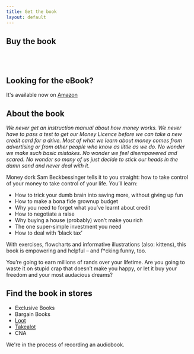 ```yaml
---
title: Get the book
layout: default
---
```


## Buy the book

<div id='product-component-8710a875ea5'></div>
<script type="text/javascript">
/*<![CDATA[*/

(function () {
  var scriptURL = 'https://sdks.shopifycdn.com/buy-button/latest/buy-button-storefront.min.js';
  if (window.ShopifyBuy) {
    if (window.ShopifyBuy.UI) {
      ShopifyBuyInit();
    } else {
      loadScript();
    }
  } else {
    loadScript();
  }

  function loadScript() {
    var script = document.createElement('script');
    script.async = true;
    script.src = scriptURL;
    (document.getElementsByTagName('head')[0] || document.getElementsByTagName('body')[0]).appendChild(script);
    script.onload = ShopifyBuyInit;
  }

  function ShopifyBuyInit() {
    var client = ShopifyBuy.buildClient({
      domain: 'like-a-fucking-grownup.myshopify.com',
      apiKey: 'a3ede2f2ee5335a8f82b716cd02cf4e4',
      appId: '6',
    });

    ShopifyBuy.UI.onReady(client).then(function (ui) {
      ui.createComponent('product', {
        id: [816656613418],
        node: document.getElementById('product-component-8710a875ea5'),
        moneyFormat: 'R%20%7B%7Bamount%7D%7D',
        options: {
  "product": {
    "buttonDestination": "checkout",
    "layout": "horizontal",
    "variantId": "all",
    "width": "100%",
    "contents": {
      "img": false,
      "imgWithCarousel": true,
      "variantTitle": false,
      "description": true,
      "buttonWithQuantity": true,
      "button": false,
      "quantity": false
    },
    "text": {
      "button": "PRE-ORDER NOW"
    },
    "styles": {
      "product": {
        "text-align": "left",
        "@media (min-width: 601px)": {
          "max-width": "100%",
          "margin-left": "0",
          "margin-bottom": "50px"
        }
      },
      "button": {
        "font-family": "Open Sans, sans-serif",
        ":hover": {
          "background-color": "#6ca44e"
        },
        ":focus": {
          "background-color": "#6ca44e"
        },
        "font-weight": "bold"
      },
      "variantTitle": {
        "font-family": "Open Sans, sans-serif",
        "font-weight": "normal"
      },
      "title": {
        "font-family": "Open Sans, sans-serif",
        "font-size": "26px"
      },
      "description": {
        "font-family": "Open Sans, sans-serif",
        "font-weight": "normal"
      },
      "price": {
        "font-family": "Open Sans, sans-serif",
        "font-size": "18px",
        "font-weight": "normal"
      },
      "compareAt": {
        "font-size": "15px",
        "font-family": "Open Sans, sans-serif",
        "font-weight": "normal"
      }
    },
    "googleFonts": [
      "Open Sans",
      "Open Sans",
      "Open Sans",
      "Open Sans",
      "Open Sans",
      "Open Sans"
    ]
  },
  "cart": {
    "contents": {
      "button": true
    },
    "styles": {
      "button": {
        "font-family": "Open Sans, sans-serif",
        ":hover": {
          "background-color": "#6ca44e"
        },
        ":focus": {
          "background-color": "#6ca44e"
        },
        "font-weight": "bold"
      },
      "footer": {
        "background-color": "#ffffff"
      }
    },
    "googleFonts": [
      "Open Sans"
    ]
  },
  "modalProduct": {
    "contents": {
      "img": false,
      "imgWithCarousel": true,
      "variantTitle": false,
      "buttonWithQuantity": true,
      "button": false,
      "quantity": false
    },
    "styles": {
      "product": {
        "@media (min-width: 601px)": {
          "max-width": "100%",
          "margin-left": "0px",
          "margin-bottom": "0px"
        }
      },
      "button": {
        "font-family": "Open Sans, sans-serif",
        ":hover": {
          "background-color": "#6ca44e"
        },
        ":focus": {
          "background-color": "#6ca44e"
        },
        "font-weight": "bold"
      },
      "variantTitle": {
        "font-family": "Open Sans, sans-serif",
        "font-weight": "normal"
      },
      "title": {
        "font-family": "Open Sans, sans-serif"
      },
      "description": {
        "font-family": "Open Sans, sans-serif",
        "font-weight": "normal"
      },
      "price": {
        "font-family": "Open Sans, sans-serif",
        "font-weight": "normal"
      },
      "compareAt": {
        "font-family": "Open Sans, sans-serif",
        "font-weight": "normal"
      }
    },
    "googleFonts": [
      "Open Sans",
      "Open Sans",
      "Open Sans",
      "Open Sans",
      "Open Sans",
      "Open Sans"
    ]
  },
  "toggle": {
    "styles": {
      "toggle": {
        "font-family": "Open Sans, sans-serif",
        ":hover": {
          "background-color": "#6ca44e"
        },
        ":focus": {
          "background-color": "#6ca44e"
        },
        "font-weight": "bold"
      }
    },
    "googleFonts": [
      "Open Sans"
    ]
  },
  "option": {
    "styles": {
      "label": {
        "font-family": "Open Sans, sans-serif"
      },
      "select": {
        "font-family": "Open Sans, sans-serif"
      }
    },
    "googleFonts": [
      "Open Sans",
      "Open Sans"
    ]
  },
  "productSet": {
    "styles": {
      "products": {
        "@media (min-width: 601px)": {
          "margin-left": "-20px"
        }
      }
    }
  }
}
      });
    });
  }
})();
/*]]>*/
</script>

<br/>
<br/>

## Looking for the eBook?
It's available now on [Amazon](https://www.amazon.com/Manage-Your-Money-cking-Grown-ebook/dp/B079TPSBR6/ref=sr_1_1?ie=UTF8&qid=1518930832&sr=8-1&keywords=beckbessinger)

## About the book
_We never get an instruction manual about how money works. We never have to pass a test to get our Money Licence before we can take a new credit card for a drive. Most of what we learn about money comes from advertising or from other people who know as little as we do. No wonder we make such basic mistakes. No wonder we feel disempowered and scared. No wonder so many of us just decide to stick our heads in the damn sand and never deal with it._

Money dork Sam Beckbessinger tells it to you straight: how to take control of your money to take control of your life. You’ll learn:

- How to trick your dumb brain into saving more, without giving up fun
- How to make a bona fide grownup budget
- Why you need to forget what you’ve learnt about credit
- How to negotiate a raise
- Why buying a house (probably) won’t make you rich
- The one super-simple investment you need
- How to deal with ‘black tax’

With exercises, flowcharts and informative illustrations (also: kittens), this book is empowering and helpful – and f*cking funny, too.

You’re going to earn millions of rands over your lifetime. Are you going to waste it on stupid crap that doesn’t make you happy, or let it buy your freedom and your most audacious dreams?

## Find the book in stores
- Exclusive Books
- Bargain Books
- [Loot](https://www.loot.co.za/product/jxhs-5330-g800)
- [Takealot](https://www.takealot.com/manage-your-money-like-a-f-cking-grown-up/PLID48608525)
- CNA

<!-- Download the first chapter for free. -->

We're in the process of recording an audiobook.
